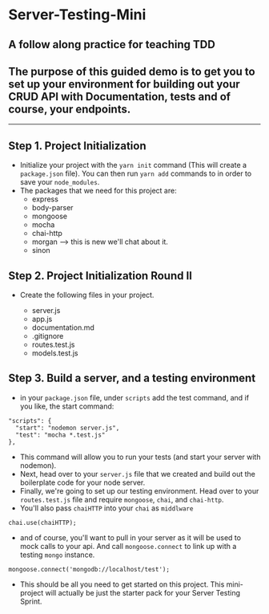 # Server-Testing-Mini

## A follow along practice for teaching TDD

## The purpose of this guided demo is to get you to set up your environment for building out your CRUD API with Documentation, tests and of course, your endpoints.

---

## Step 1. Project Initialization

* Initialize your project with the `yarn init` command (This will create a `package.json` file). You can then run `yarn add` commands to in order to save your `node_modules`.
* The packages that we need for this project are:
  * express
  * body-parser
  * mongoose
  * mocha
  * chai-http
  * morgan --> this is new we'll chat about it.
  * sinon

## Step 2. Project Initialization Round II

* Create the following files in your project.

  * server.js
  * app.js
  * documentation.md
  * .gitignore
  * routes.test.js
  * models.test.js

## Step 3. Build a server, and a testing environment

* in your `package.json` file, under `scripts` add the test command, and if you like, the start command:

```
"scripts": {
  "start": "nodemon server.js",
  "test": "mocha *.test.js"
},
```

* This command will allow you to run your tests (and start your server with nodemon).
* Next, head over to your `server.js` file that we created and build out the boilerplate code for your node server.
* Finally, we're going to set up our testing environment. Head over to your `routes.test.js` file and require `mongoose`, `chai`, and `chai-http`.
* You'll also pass `chaiHTTP` into your `chai` as `middlware`

```
chai.use(chaiHTTP);
```

* and of course, you'll want to pull in your server as it will be used to mock calls to your api. And call `mongoose.connect` to link up with a testing `mongo` instance.

```
mongoose.connect('mongodb://localhost/test');
```

* This should be all you need to get started on this project. This mini-project will actually be just the starter pack for your Server Testing Sprint.
